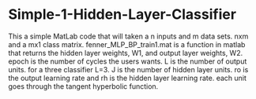 # Simple-1-Hidden-Layer-Classifier
This a simple MatLab code that will taken a n inputs and m data sets. nxm and a mx1 class matrix.
fenner_MLP_BP_train1.mat is a function in matlab that returns the hidden layer weights, W1, and output layer weights, W2. epoch is the number of cycles the users wants. L is the number of output units. for a three classifier L=3. J is the number of hidden layer units. ro is the output learning rate and rh is the hidden layer learning rate. each unit goes through the tangent hyperbolic function.
